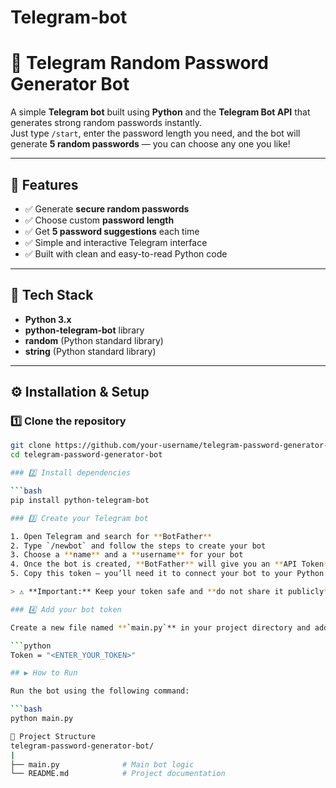 # Telegram-bot
# 🔐 Telegram Random Password Generator Bot

A simple **Telegram bot** built using **Python** and the **Telegram Bot API** that generates strong random passwords instantly.  
Just type `/start`, enter the password length you need, and the bot will generate **5 random passwords** — you can choose any one you like!

---

## 🚀 Features

- ✅ Generate **secure random passwords**
- ✅ Choose custom **password length**
- ✅ Get **5 password suggestions** each time
- ✅ Simple and interactive Telegram interface
- ✅ Built with clean and easy-to-read Python code

---

## 🧰 Tech Stack

- **Python 3.x**
- **python-telegram-bot** library
- **random** (Python standard library)
- **string** (Python standard library)

---

## ⚙️ Installation & Setup

### 1️⃣ Clone the repository

```bash
git clone https://github.com/your-username/telegram-password-generator-bot.git
cd telegram-password-generator-bot

### 2️⃣ Install dependencies

```bash
pip install python-telegram-bot

### 3️⃣ Create your Telegram bot

1. Open Telegram and search for **BotFather**  
2. Type `/newbot` and follow the steps to create your bot  
3. Choose a **name** and a **username** for your bot  
4. Once the bot is created, **BotFather** will give you an **API Token**  
5. Copy this token — you’ll need it to connect your bot to your Python script  

> ⚠️ **Important:** Keep your token safe and **do not share it publicly** (it gives full control of your bot).

### 4️⃣ Add your bot token

Create a new file named **`main.py`** in your project directory and add the following code:

```python
Token = "<ENTER_YOUR_TOKEN>"

## ▶️ How to Run

Run the bot using the following command:

```bash
python main.py

📁 Project Structure
telegram-password-generator-bot/
|
├── main.py              # Main bot logic
└── README.md            # Project documentation
